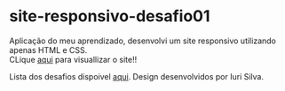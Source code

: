 # site-responsivo-desafio01

Aplicação do meu aprendizado, desenvolvi um site responsivo utilizando apenas HTML e CSS. 
<br>
CLique [aqui](https://camilaferreirarodrigues.github.io/site-responsivo-desafio01/) para visuallizar o site!!

Lista dos desafios dispoivel [aqui](https://lnkd.in/dfjs6ajh). Design desenvolvidos por Iuri Silva.
